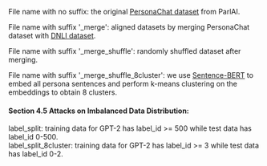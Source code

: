 File name with no suffix: the original [PersonaChat dataset](https://github.com/facebookresearch/ParlAI/tree/main/parlai/tasks/personachat) from ParlAI.

File name with suffix '_merge': aligned datasets by merging PersonaChat dataset with [DNLI dataset](https://arxiv.org/abs/1811.00671).

File name with suffix '_merge_shuffle': randomly shuffled dataset after merging.

File name with suffix '_merge_shuffle_8cluster': we use [Sentence-BERT](https://github.com/UKPLab/sentence-transformers) to embed all persona sentences and perform k-means clustering on the embeddings to obtain 8 clusters.

#### Section 4.5 Attacks on Imbalanced Data Distribution:
label_split: training data for GPT-2 has label_id >= 500 while test data has label_id 0-500.  
label_split_8cluster: training data for GPT-2 has label_id >= 3 while test data has label_id 0-2.
